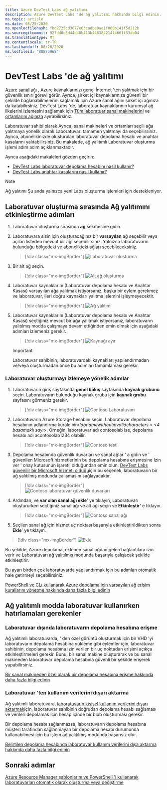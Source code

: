 ```yaml
---
title: Azure DevTest Labs ağ yalıtımı
description: Azure DevTest Labs 'de ağ yalıtımı hakkında bilgi edinin.
ms.topic: article
ms.date: 08/25/2020
ms.openlocfilehash: fbd2725cd3677e03cadbe0ae1f060b141f5d212b
ms.sourcegitcommit: 927dd0e3d44d48b413b446384214f4661f33db04
ms.translationtype: MT
ms.contentlocale: tr-TR
ms.lasthandoff: 08/26/2020
ms.locfileid: "88875968"
---
```

# <a name="network-isolation-in-devtest-labs"></a>DevTest Labs 'de ağ yalıtımı

[Azure sanal ağı](../virtual-network/virtual-networks-overview.md) , Azure kaynaklarınızı genel İnternet 'ten yalıtmak için bir güvenlik sınırı görevi görür. Ayrıca, şirket içi kaynaklarınıza güvenli bir şekilde bağlanabilmelerini sağlamak için Azure sanal ağını şirket içi ağınıza da katabilirsiniz. DevTest Labs 'de, laboratuar kaynaklarının kurumsal ağ ilkelerini izlemesini sağlamak için [Tüm laboratuar sanal makinelerini](devtest-lab-configure-vnet.md) ve [ortamlarını ağınıza](connect-environment-lab-virtual-network.md) ayırabilirsiniz. 

Laboratuvar sahibi olarak Ayrıca, sanal makineleri ve ortamları seçili ağa yalıtmaya yönelik olarak Laboratuvarı tamamen yalıtmayı da seçebilirsiniz. Ayrıca, abonelikinizde oluşturulan laboratuvar depolama hesabı ve anahtar kasalarını yalıtabilirsiniz. Bu makalede, ağ yalıtımlı Laboratuvar oluşturma işlemi adım adım açıklanmaktadır. 

Ayrıca aşağıdaki makaleleri gözden geçirin:

- [DevTest Labs laboratuvar depolama hesabını nasıl kullanır?](encrypt-storage.md)
- [DevTest Labs anahtar kasalarını nasıl kullanır?](devtest-lab-store-secrets-in-key-vault.md)
 
> [!NOTE]
> Ağ yalıtımı Şu anda yalnızca yeni Labs oluşturma işlemleri için destekleniyor.

## <a name="steps-to-enable-network-isolation-during-lab-creation"></a>Laboratuvar oluşturma sırasında Ağ yalıtımını etkinleştirme adımları

1. Laboratuvar oluşturma sırasında **ağ** sekmesine gidin.
1. Laboratuvara sizin için oluşturacağınız bir **varsayılan** ağ seçebilir veya açılan listeden mevcut bir ağı seçebilirsiniz. Yalnızca laboratuvarın bulunduğu bölgedeki ve abonelikteki ağları seçebileceksiniz. 

    > [!div class="mx-imgBorder"]
    > ![Laboratuvar oluşturma](./media/network-isolation/create-lab.png)
1. Bir alt ağ seçin.

    > [!div class="mx-imgBorder"]
    > ![Alt ağ oluşturma](./media/network-isolation/create-lab-subnet.png)
1. Laboratuvar kaynaklarını (Laboratuvar depolama hesabı ve Anahtar Kasası) varsayılan ağa yalıtmak istiyorsanız, başka bir eylem gerekmez ve laboratuvar, ileri doğru kaynakları yalıtma işlemini işleymeyecektir.
 
    > [!div class="mx-imgBorder"]
    > ![Ağ yalıtımı](./media/network-isolation/isolate-lab-resources.png)
1. Laboratuvar kaynaklarını (Laboratuvar depolama hesabı ve Anahtar Kasası) seçtiğiniz mevcut bir ağa yalıtmak istiyorsanız, laboratuvarın yalıtılmış modda çalışmaya devam ettiğinden emin olmak için aşağıdaki adımları izlemeniz gerekir. 
 
    > [!div class="mx-imgBorder"]
    > ![Kaynağı ayır](./media/network-isolation/isolate-my-vnet.png)

    > [!IMPORTANT]
    > Laboratuvar sahibinin, laboratuvardaki kaynakları yapılandırmadan ve/veya oluşturmadan önce bu adımları tamamlaması gerekir.

### <a name="steps-to-follow-post-lab-creation"></a>Laboratuvar oluşturmayı izlemeye yönelik adımlar

1. Laboratuvarın giriş sayfasında **genel bakış** sayfasında **kaynak grubunu** seçin. Laboratuvarın bulunduğu kaynak grubu için **kaynak grubu** sayfasını görmeniz gerekir. 
 
   > [!div class="mx-imgBorder"]
   > ![Contoso Laboratuvarı](./media/network-isolation/contoso-lab.png)
1. Laboratuvarın Azure Storage hesabını seçin. Laboratuvar depolama hesabının adlandırma kuralı: bir<*labnamewithoutınvalidcharacters* > *<4 basamaklı sayı*>. Örneğin, laboratuvar adı contosolab ise, depolama hesabı adı acontosolab1234 olabilir.
 
   > [!div class="mx-imgBorder"]
   > ![Contoso testi](./media/network-isolation/contoso-test.png)
1. Depolama hesabında güvenlik duvarları ve sanal ağlar ' a gidin ve ' güvenilen Microsoft hizmetlerinin bu depolama hesabına erişmesine Izin ver ' onay kutusunun işaretli olduğundan emin olun. [DevTest Labs güvenilir bir Microsoft hizmeti olduğu](https://docs.microsoft.com/azure/storage/common/storage-network-security#trusted-microsoft-services)için bu seçenek, laboratuvarın bir ağ yalıtılmış modunda çalışmasını sağlayacaktır. 

   > [!div class="mx-imgBorder"]
   > ![Contoso laboratuvar güvenlik duvarları](./media/network-isolation/contoso-lab-firewalls-vnets.png)
1. Ardından, ve **var olan sanal ağı ekle**' ye tıklayın, Laboratuvarı oluştururken seçtiğiniz sanal ağı ve alt ağı seçin ve **Etkinleştir**' e tıklayın. 

   > [!div class="mx-imgBorder"]
   > ![Contoso sanal ağı](./media/network-isolation/contoso-lab-my-vnet.png)
5.  Seçilen sanal ağ için hizmet uç noktası başarıyla etkinleştirildikten sonra **Ekle**' ye tıklayın. 

   > [!div class="mx-imgBorder"]
   > ![Ekle](./media/network-isolation/contoso-firewall-add.png)
 
Bu şekilde, Azure depolama, eklenen sanal ağdan gelen bağlantılara izin verir ve Laboratuvarı ağ yalıtılmış modunda başarıyla çalışacak şekilde etkinleştirir. 

Bu ayarı birden çok laboratuvarda yapılandırmak için bu adımları otomatik hale getirmeyi seçebilirsiniz. 

[PowerShell ve CLı kullanarak Azure depolama için varsayılan ağ erişim kurallarını yönetme hakkında daha fazla bilgi edinin](https://docs.microsoft.com/azure/storage/common/storage-network-security?toc=/azure/virtual-network/toc.json#powershell)

## <a name="things-to-remember-while-using-a-lab-in-a-network-isolated-mode"></a>Ağ yalıtımlı modda laboratuvar kullanırken hatırlamaları gerekenler

### <a name="accessing-labs-storage-account-outside-the-lab"></a>Laboratuvar dışında laboratuvarın depolama hesabına erişme 

Ağ yalıtımlı laboratuvarda, ' den özel görüntü oluşturmak için bir VHD 'yi laboratuvarın depolama hesabına yükleme gibi eylemler için, laboratuvar sahibinin, depolama hesabına izin verilen bir uç noktadan erişimi açıkça etkinleştirmeleri gerekir. Bunu, bir sanal makine oluşturarak ve bu sanal makineden laboratuvar depolama hesabına güvenli bir şekilde erişerek yapabilirsiniz. 

[Bir sanal makineden özel olarak bir depolama hesabına erişme hakkında daha fazla bilgi edinin](../private-link/create-private-endpoint-storage-portal.md)

### <a name="exporting-usage-data-from-the-lab"></a>Laboratuvar 'ten kullanım verilerini dışarı aktarma 

Ağ yalıtımlı laboratuvara, [laboratuvarın kişisel kullanım verilerini dışarı aktarmak](personal-data-delete-export.md)için, laboratuvar sahibinin doğrudan depolama hesabı sağlaması ve verileri depolamak için hesap içinde bir blob oluşturması gerekir. 

Bir depolama hesabı sağlanmazsa, laboratuvarın depolama hesabına müşteri tarafından sağlanmayan bir depolama hesabı durumunda kullanabilmesi için bu işlem ağ yalıtılmış modunda başarısız olur. 

[Belirtilen depolama hesabında laboratuvar kullanım verilerini dışa aktarma hakkında daha fazla bilgi edinin](personal-data-delete-export.md#azure-powershell)

## <a name="next-steps"></a>Sonraki adımlar

[Azure Resource Manager şablonlarını ve PowerShell 'i kullanarak laboratuvarları otomatik olarak oluşturma veya değiştirme](devtest-lab-use-arm-and-powershell-for-lab-resources.md)
